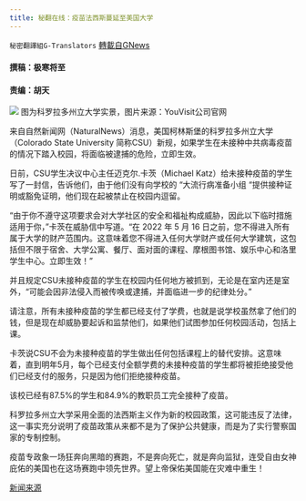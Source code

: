 ```yaml
---
title: 秘翻在线：疫苗法西斯蔓延至美国大学
---
```

`秘密翻譯組G-Translators` [轉載自GNews](https://gnews.org/zh-hans/1591198/)

#### 撰稿：极寒将至 

#### 责编：胡天
![](https://assets.gnews.org/wp-content/uploads/2021/10/image-235.png)
图为科罗拉多州立大学实景，图片来源：YouVisit公司官网

来自自然新闻网（NaturalNews）消息，美国柯林斯堡的科罗拉多州立大学（Colorado State University 简称CSU）新规，如果学生在未接种中共病毒疫苗的情况下踏入校园，将面临被逮捕的危险，立即生效。

日前，CSU学生决议中心主任迈克尔.卡茨（Michael Katz）给未接种疫苗的学生写了一封信，告诉他们，由于他们没有向学校的 “大流行病准备小组 “提供接种证明或豁免证明，他们现在起被禁止在校园内逗留。

“由于你不遵守这项要求会对大学社区的安全和福祉构成威胁，因此以下临时措施适用于你，”卡茨在威胁信中写道。“在 2022 年 5 月 16 日之前，您不得进入所有属于大学的财产范围内。这意味着您不得进入任何大学财产或任何大学建筑，这包括但不限于宿舍、大学公寓、餐厅、面对面的课程、摩根图书馆、娱乐中心和洛里学生中心。立即生效！”

并且规定CSU未接种疫苗的学生在校园内任何地方被抓到，无论是在室内还是室外，“可能会因非法侵入而被传唤或逮捕，并面临进一步的纪律处分。”

请注意，所有未接种疫苗的学生都已经支付了学费，也就是说学校虽然拿了他们的钱，但是现在却威胁要起诉和监禁他们，如果他们试图参加任何校园活动，包括上课。

卡茨说CSU不会为未接种疫苗的学生做出任何包括课程上的替代安排。这意味着，直到明年5月，每个已经支付全额学费的未接种疫苗的学生都将被拒绝接受他们已经支付的服务，只是因为他们拒绝接种疫苗。

该校已经有87.5%的学生和84.9%的教职员工完全接种了疫苗。

科罗拉多州立大学采用全面的法西斯主义作为新的校园政策，这可能违反了法律，这一事实充分说明了疫苗政策从来都不是为了保护公共健康，而是为了实行警察国家的专制控制。

疫苗专政象一场狂奔向黑暗的赛跑，不是奔向死亡，就是奔向监狱，连受自由女神庇佑的美国也在这场赛跑中领先世界。望上帝保佑美国能在灾难中重生！

[新闻来源](https://www.naturalnews.com/2021-10-12-fascism-colorado-university-threatens-unvaccinated-students-arrest.html)
